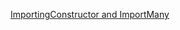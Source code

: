 [ImportingConstructor and ImportMany](https://github.com/naudio/NAudio/blob/fb35ce8367f30b8bc5ea84e7d2529e172cf4c381/AudioFileInspector/AudioFileInspectorForm.cs#L25-L26)